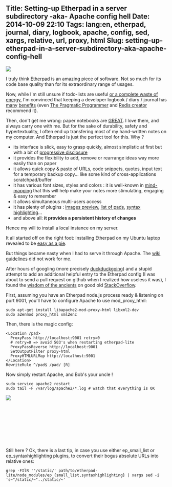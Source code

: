 Title: Setting-up Etherpad in a server subdirectory -aka- Apache config hell
Date: 2014-10-09 22:10
Tags: lang:en, etherpad, journal, diary, logbook, apache, config, sed, xargs, relative, url, proxy, html
Slug: setting-up-etherpad-in-a-server-subdirectory-aka-apache-config-hell
---
![](/lucas/blog/content/images/2014/Oct/Cloudberry-Kingdom-difficulty_reduced_x3.gif)

I truly think [Etherpad](//github.com/ether/etherpad-lite) is an amazing piece of software. Not so much for its code base quality than for its extraordinary range of usages.

Now, while I'm still unsure if todo-lists are useful [or a complete waste of energy](//blog.codinghorror.com/todont/), I'm convinced that keeping a developer logbook / diary / journal has [many](http://coliveira.net/software/day-3-keep-a-programming-diary/) [benefits](//programmers.stackexchange.com/a/3499) (even [The Pragmatic Programmer](http://en.wikipedia.org/wiki/The_Pragmatic_Programmer) and [Redis creator](http://antirez.com/news/51) recommend it).

Then, don't get me wrong: paper notebooks are [GREAT](https://gist.github.com/sent-hil/3444793). I love them, and always carry one with me. But for the sake of durability, safety and hypertextuality, I often end up transfering most of my hand-written notes on my computer. And Etherpad is just the perfect tool for this. Why ?

- its interface is slick, easy to grasp quickly, almost simplistic at first but with a bit of [progressive disclosure](//en.wikipedia.org/wiki/Progressive_disclosure)
- it provides the flexibility to add, remove or rearrange ideas way more easily than on paper
- it allows quick copy & paste of URLs, code snippets, quotes, input text for a temporary backup copy... like some kind of cross-applications scratchpad/buffer
- it has various font sizes, styles and colors : it is well-known in [mind-mapping](en.wikipedia.org/wiki/Mind_map) that this will help make your notes more stimulating, engaging & easy to remember
- it allows simultaneous multi-users access
- it has plenty of plugins : [images preview](//github.com/JohnMcLear/ep_previewimages), [list of pads](//github.com/spruce/ep_small_list), [syntax highlighting](//github.com/etinquis/etherpad-plugins/tree/master/ep_syntaxhighlighting)...
- and above all: **it provides a persistent history of changes**

Hence my will to install a local instance on my server.

It all started off on the right foot: installing Etherpad on my Ubuntu laptop revealed to be [easy as a pie](//github.com/ether/etherpad-lite/blob/master/README.md#gnulinux-and-other-unix-like-systems).

But things became nasty when I had to serve it through Apache. The [wiki guidelines](//github.com/ether/etherpad-lite/wiki/How-to-put-Etherpad-Lite-behind-a-reverse-Proxy) did not work for me.

After hours of googling (more precisely [duckduckgoing](//duckduckgo.com)) and a stupid attempt to add an additional helpful entry to the Etherpad config (I was about to send a pull request on github when I realized how useless it was), I found the [wisdom of the ancients](//xkcd.com/979/) on good old [StackOverflow](//stackoverflow.com/a/13385407).

First, assuming you have an Etherpad node.js process ready & listening on port 9001, you'll have to configure Apache to use mod\_proxy\_html:

	sudo apt-get install libapache2-mod-proxy-html libxml2-dev
    sudo a2enmod proxy_html xml2enc
    
Then, there is the magic config:

    <Location /pad>
      ProxyPass http://localhost:9001 retry=0
      # retry=0 => avoid 503's when restarting etherpad-lite
      ProxyPassReverse http://localhost:9001
      SetOutputFilter proxy-html
      ProxyHTMLURLMap http://localhost:9001
    </Location>
    RewriteRule ^/pad$ /pad/ [R]

Now simply restart Apache, and Bob's your uncle !

    sudo service apache2 restart
    sudo tail -F /var/log/apache2/*.log # watch that everything is OK

![](/lucas/blog/content/images/2014/Oct/PowerRanger_stunt_GotYou.gif)

<br/><br/><br/><br/><br/><br/><br/>

Still here ? Ok, there is a last tip, in case you use either ep\_small_list or ep\_syntaxhighlighting plugins, to convert their bogus absolute URLs into relative ones:

    grep -FIlR '"/static/' path/to/etherpad-lite/node_modules/ep_{small_list,syntaxhighlighting} | xargs sed -i 's~"/static/~"../static/~'